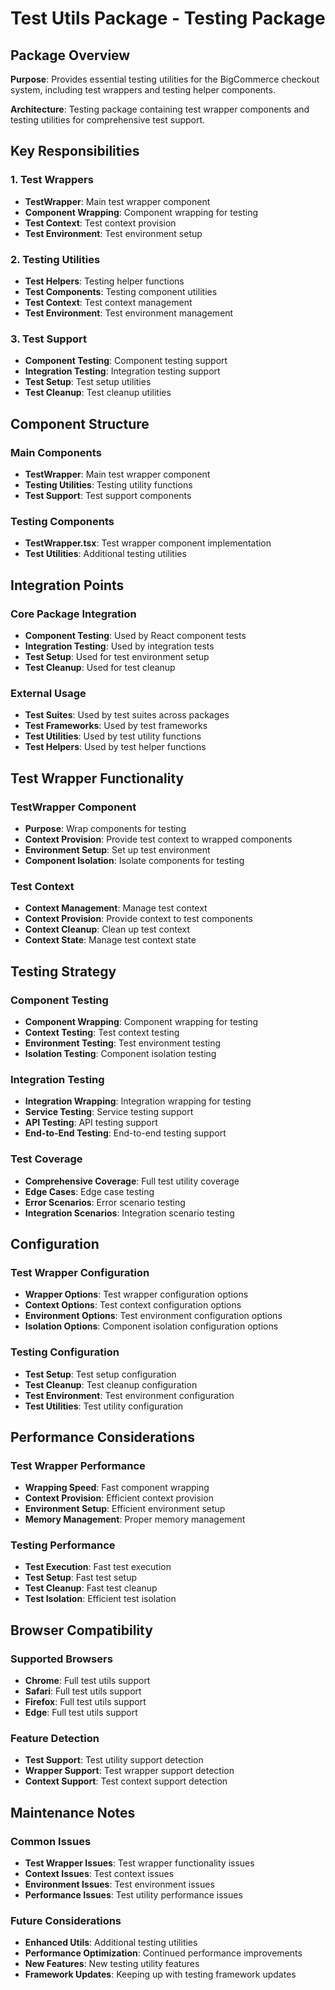 # Test Utils Package - Testing Package

## Package Overview

**Purpose**: Provides essential testing utilities for the BigCommerce checkout system, including test wrappers and testing helper components.

**Architecture**: Testing package containing test wrapper components and testing utilities for comprehensive test support.

## Key Responsibilities

### 1. Test Wrappers
- **TestWrapper**: Main test wrapper component
- **Component Wrapping**: Component wrapping for testing
- **Test Context**: Test context provision
- **Test Environment**: Test environment setup

### 2. Testing Utilities
- **Test Helpers**: Testing helper functions
- **Test Components**: Testing component utilities
- **Test Context**: Test context management
- **Test Environment**: Test environment management

### 3. Test Support
- **Component Testing**: Component testing support
- **Integration Testing**: Integration testing support
- **Test Setup**: Test setup utilities
- **Test Cleanup**: Test cleanup utilities

## Component Structure

### Main Components
- **TestWrapper**: Main test wrapper component
- **Testing Utilities**: Testing utility functions
- **Test Support**: Test support components

### Testing Components
- **TestWrapper.tsx**: Test wrapper component implementation
- **Test Utilities**: Additional testing utilities

## Integration Points

### Core Package Integration
- **Component Testing**: Used by React component tests
- **Integration Testing**: Used by integration tests
- **Test Setup**: Used for test environment setup
- **Test Cleanup**: Used for test cleanup

### External Usage
- **Test Suites**: Used by test suites across packages
- **Test Frameworks**: Used by test frameworks
- **Test Utilities**: Used by test utility functions
- **Test Helpers**: Used by test helper functions

## Test Wrapper Functionality

### TestWrapper Component
- **Purpose**: Wrap components for testing
- **Context Provision**: Provide test context to wrapped components
- **Environment Setup**: Set up test environment
- **Component Isolation**: Isolate components for testing

### Test Context
- **Context Management**: Manage test context
- **Context Provision**: Provide context to test components
- **Context Cleanup**: Clean up test context
- **Context State**: Manage test context state

## Testing Strategy

### Component Testing
- **Component Wrapping**: Component wrapping for testing
- **Context Testing**: Test context testing
- **Environment Testing**: Test environment testing
- **Isolation Testing**: Component isolation testing

### Integration Testing
- **Integration Wrapping**: Integration wrapping for testing
- **Service Testing**: Service testing support
- **API Testing**: API testing support
- **End-to-End Testing**: End-to-end testing support

### Test Coverage
- **Comprehensive Coverage**: Full test utility coverage
- **Edge Cases**: Edge case testing
- **Error Scenarios**: Error scenario testing
- **Integration Scenarios**: Integration scenario testing

## Configuration

### Test Wrapper Configuration
- **Wrapper Options**: Test wrapper configuration options
- **Context Options**: Test context configuration options
- **Environment Options**: Test environment configuration options
- **Isolation Options**: Component isolation configuration options

### Testing Configuration
- **Test Setup**: Test setup configuration
- **Test Cleanup**: Test cleanup configuration
- **Test Environment**: Test environment configuration
- **Test Utilities**: Test utility configuration

## Performance Considerations

### Test Wrapper Performance
- **Wrapping Speed**: Fast component wrapping
- **Context Provision**: Efficient context provision
- **Environment Setup**: Efficient environment setup
- **Memory Management**: Proper memory management

### Testing Performance
- **Test Execution**: Fast test execution
- **Test Setup**: Fast test setup
- **Test Cleanup**: Fast test cleanup
- **Test Isolation**: Efficient test isolation

## Browser Compatibility

### Supported Browsers
- **Chrome**: Full test utils support
- **Safari**: Full test utils support
- **Firefox**: Full test utils support
- **Edge**: Full test utils support

### Feature Detection
- **Test Support**: Test utility support detection
- **Wrapper Support**: Test wrapper support detection
- **Context Support**: Test context support detection

## Maintenance Notes

### Common Issues
- **Test Wrapper Issues**: Test wrapper functionality issues
- **Context Issues**: Test context issues
- **Environment Issues**: Test environment issues
- **Performance Issues**: Test utility performance issues

### Future Considerations
- **Enhanced Utils**: Additional testing utilities
- **Performance Optimization**: Continued performance improvements
- **New Features**: New testing utility features
- **Framework Updates**: Keeping up with testing framework updates

